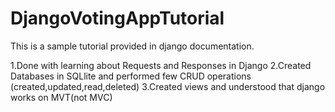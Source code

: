 # DjangoVotingAppTutorial  
This is a sample tutorial provided in django documentation.  
  
1.Done with learning about Requests and Responses in Django
2.Created Databases in SQLlite and performed few CRUD operations
(created,updated,read,deleted)
3.Created views and understood that django works on MVT(not MVC)

  
  

